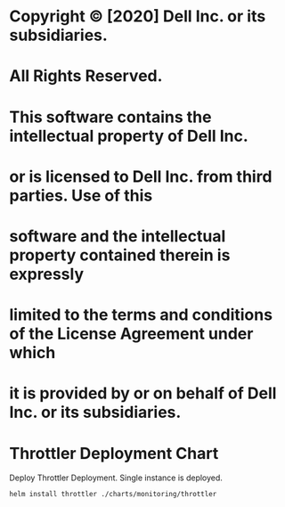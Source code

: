 #
# Copyright © [2020] Dell Inc. or its subsidiaries.
# All Rights Reserved.
#
# This software contains the intellectual property of Dell Inc.
# or is licensed to Dell Inc. from third parties. Use of this
# software and the intellectual property contained therein is expressly
# limited to the terms and conditions of the License Agreement under which
# it is provided by or on behalf of Dell Inc. or its subsidiaries.
#
#

# Throttler Deployment Chart

Deploy Throttler Deployment.
Single instance is deployed.

```
helm install throttler ./charts/monitoring/throttler
```